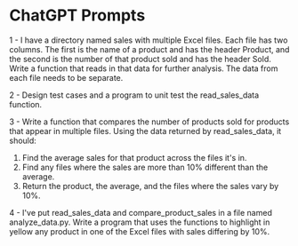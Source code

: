 # ChatGPT Prompts

1 - I have a directory named sales with multiple Excel files. Each file has two columns. The first is the name of a product and has the header Product, and the second is the number of that product sold and has the header Sold. Write a function that reads in that data for further analysis. The data from each file needs to be separate.

2 - Design test cases and a program to unit test the read_sales_data function.

3 - Write a function that compares the number of products sold for products that appear in multiple files. Using the data returned by read_sales_data, it should:
1. Find the average sales for that product across the files it's in.
2. Find any files where the sales are more than 10% different than the average.
3. Return the product, the average, and the files where the sales vary by 10%.

4 - I've put read_sales_data and compare_product_sales in a file named analyze_data.py. Write a program that uses the functions to highlight in yellow any product in one of the Excel files with sales differing by 10%.

